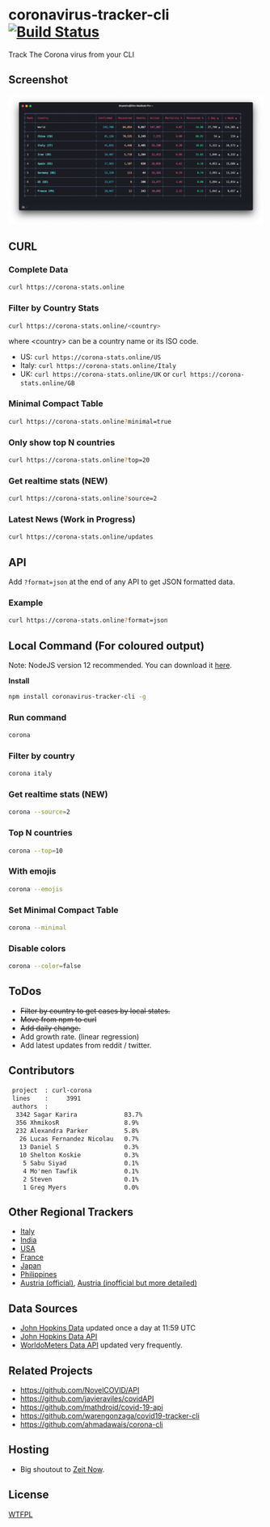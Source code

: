 # coronavirus-tracker-cli [![Build Status](https://github.com/sagarkarira/coronavirus-tracker-cli/workflows/Tests/badge.svg)](https://github.com/sagarkarira/coronavirus-tracker-cli/actions?workflow=Tests)

Track The Corona virus from your CLI

## Screenshot

![Preview](./preview.png)

## CURL

### Complete Data

```sh
curl https://corona-stats.online
```

### Filter by Country Stats

```sh
curl https://corona-stats.online/<country>
```

where \<country\> can be a country name or its ISO code.

* US: `curl https://corona-stats.online/US`
* Italy: `curl https://corona-stats.online/Italy`
* UK: `curl https://corona-stats.online/UK` or `curl https://corona-stats.online/GB`

### Minimal Compact Table

```sh
curl https://corona-stats.online?minimal=true
```

### Only show top N countries

```sh
curl https://corona-stats.online?top=20
```
### Get realtime stats (NEW)

```sh
curl https://corona-stats.online?source=2
```

### Latest News (Work in Progress)

```sh
curl https://corona-stats.online/updates
```

## API

Add `?format=json` at the end of any API to get JSON formatted data.

### Example

```sh
curl https://corona-stats.online?format=json
```

## Local Command (For coloured output)

Note: NodeJS version 12 recommended. You can download it [here](https://nodejs.org/en/download/).

**Install**

``` sh
npm install coronavirus-tracker-cli -g
```

### Run command

```sh
corona
```

### Filter by country

```sh
corona italy
```

### Get realtime stats (NEW)

```sh
corona --source=2
```

### Top N countries

```sh
corona --top=10
```

### With emojis

```sh
corona --emojis
```

### Set Minimal Compact Table

```sh
corona --minimal
```

### Disable colors

```sh
corona --color=false
```

## ToDos

* ~~Filter by country to get cases by local states.~~
* ~~Move from npm to curl~~
* ~~Add daily change.~~
* Add growth rate. (linear regression)
* Add latest updates from reddit / twitter.

## Contributors

```text
 project  : curl-corona
 lines    :     3991
 authors  :
  3342 Sagar Karira             83.7%
  356 XhmikosR                  8.9%
  232 Alexandra Parker          5.8%
   26 Lucas Fernandez Nicolau   0.7%
   13 Daniel S                  0.3%
   10 Shelton Koskie            0.3%
    5 Sabu Siyad                0.1%
    4 Mo'men Tawfik             0.1%
    2 Steven                    0.1%
    1 Greg Myers                0.0%
```

## Other Regional Trackers

* [Italy](https://opendatadpc.maps.arcgis.com/apps/opsdashboard/index.html#/b0c68bce2cce478eaac82fe38d4138b1)
* [India](https://www.covid19india.org/)
* [USA](https://www.npr.org/sections/health-shots/2020/03/16/816707182/map-tracking-the-spread-of-the-coronavirus-in-the-u-s)
* [France](https://veille-coronavirus.fr/)
* [Japan](https://covid19japan.com/)
* [Philippines](https://ncovtracker.doh.gov.ph/)
* [Austria (official)](https://info.gesundheitsministerium.at), [Austria (inofficial but more detailed)](https://covid19.spiessknafl.at)

## Data Sources

* [John Hopkins Data](https://github.com/CSSEGISandData/COVID-19) updated once a day at 11:59 UTC
* [John Hopkins Data API](https://github.com/ExpDev07/coronavirus-tracker-api)
* [WorldoMeters Data API](https://github.com/NovelCOVID/API/) updated very frequently.

## Related Projects

* <https://github.com/NovelCOVID/API>
* <https://github.com/javieraviles/covidAPI>
* <https://github.com/mathdroid/covid-19-api>
* <https://github.com/warengonzaga/covid19-tracker-cli>
* <https://github.com/ahmadawais/corona-cli>

## Hosting

* Big shoutout to [Zeit Now](https://github.com/zeit/now).

## License

[WTFPL](http://www.wtfpl.net/)
